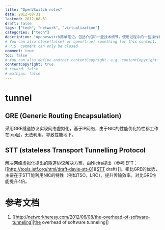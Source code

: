 ```yaml
---
title: "OpenVSwitch notes"
date: 2012-08-31
lastmod: 2012-08-31
draft: false
tags: ["tech", "network", "virtualization"]
categories: ["tech"]
description: "openvswitch简单笔记，包括介绍和一些技术细节，使用过程中的一些操作记录和理解，更多的是方便自己以后能做一个概括性的了解。不定期完善，类似wikipedia。"
# You can also close(false) or open(true) something for this content.
# P.S. comment can only be closed
comment: true
toc: false
# You can also define another contentCopyright. e.g. contentCopyright: "This is another copyright."
contentCopyright: true
# reward: false
# mathjax: false
---
```


# tunnel
## GRE (Generic Routing Encapsulation)
采用GRE隧道协议实现网络虚拟化，基于IP网络，由于NIC的性能优化特性都工作在tcp层，无法利用，导致性能地下。
## STT (stateless Transport Tunnelling Protocol
解决网络虚拟化提出的隧道协议解决方案，由Nicira提出（参考IEFT：[[http://tools.ietf.org/html/draft-davie-stt-01][STT draft）]]。相比GRE的优势，主要在于STT能利用NIC的特性（例如TSO，LRO），提升传输效率。对比GRE性能提升4倍。


# 参考文档
1. [[http://networkheresy.com/2012/06/08/the-overhead-of-software-tunneling][the overhead of software tunneling]]

